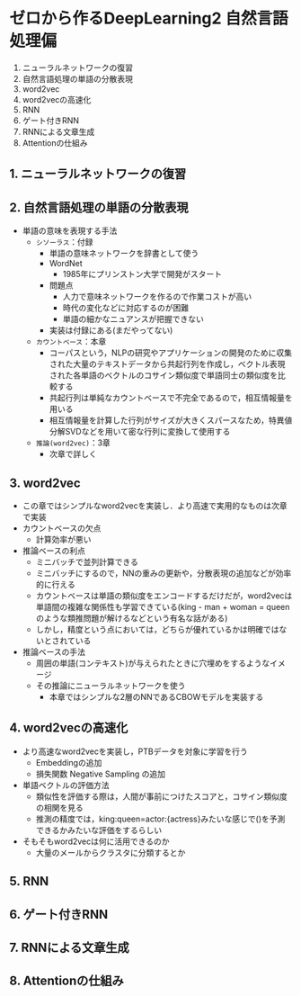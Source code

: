 # ゼロから作るDeepLearning2 自然言語処理偏

1. ニューラルネットワークの復習
2. 自然言語処理の単語の分散表現
3. word2vec
4. word2vecの高速化
5. RNN
6. ゲート付きRNN
7. RNNによる文章生成
8. Attentionの仕組み

## 1. ニューラルネットワークの復習
## 2. 自然言語処理の単語の分散表現

- 単語の意味を表現する手法
    - `シソーラス`：付録
        - 単語の意味ネットワークを辞書として使う
        - WordNet
            - 1985年にプリンストン大学で開発がスタート
        - 問題点
            - 人力で意味ネットワークを作るので作業コストが高い
            - 時代の変化などに対応するのが困難
            - 単語の細かなニュアンスが把握できない
        - 実装は付録にある(まだやってない)
    - `カウントベース`：本章
        - コーパスという，NLPの研究やアプリケーションの開発のために収集された大量のテキストデータから共起行列を作成し，ベクトル表現された各単語のベクトルのコサイン類似度で単語同士の類似度を比較する
        - 共起行列は単純なカウントベースで不完全であるので，相互情報量を用いる
        - 相互情報量を計算した行列がサイズが大きくスパースなため，特異値分解SVDなどを用いて密な行列に変換して使用する
    - `推論(word2vec)`：3章
        - 次章で詳しく

## 3. word2vec

- この章ではシンプルなword2vecを実装し．より高速で実用的なものは次章で実装
- カウントベースの欠点
    - 計算効率が悪い
- 推論ベースの利点
    - ミニバッチで並列計算できる
    - ミニバッチにするので，NNの重みの更新や，分散表現の追加などが効率的に行える
    - カウントベースは単語の類似度をエンコードするだけだが，word2vecは単語間の複雑な関係性も学習できている(king - man + woman = queen のような類推問題が解けるなどという有名な話がある)
    - しかし，精度という点においては，どちらが優れているかは明確ではないとされている
- 推論ベースの手法
    - 周囲の単語(コンテキスト)が与えられたときに穴埋めをするようなイメージ
    - その推論にニューラルネットワークを使う
        - 本章ではシンプルな2層のNNであるCBOWモデルを実装する

## 4. word2vecの高速化

- より高速なword2vecを実装し，PTBデータを対象に学習を行う
    - Embeddingの追加
    - 損失関数 Negative Sampling の追加
- 単語ベクトルの評価方法
    - 類似性を評価する際は，人間が事前につけたスコアと，コサイン類似度の相関を見る
    - 推測の精度では，king:queen=actor:{actress}みたいな感じで()を予測できるかみたいな評価をするらしい
- そもそもword2vecは何に活用できるのか
    - 大量のメールからクラスタに分類するとか

## 5. RNN

## 6. ゲート付きRNN

## 7. RNNによる文章生成

## 8. Attentionの仕組み

